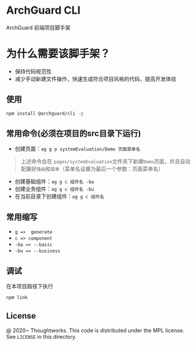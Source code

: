 # ArchGuard CLI

ArchGuard 前端项目脚手架

# 为什么需要该脚手架？

- 保持代码规范性
- 减少手动新建文件操作，快速生成符合项目风格的代码，提高开发体验

## 使用

```bash
npm install @archguard/cli -g
```

## 常用命令(必须在项目的**src**目录下运行)

- 创建页面：`ag g p systemEvaluation/Demo 页面菜单名`
> 上述命令会在 `pages/systemEvaluation`文件夹下新建`Demo`页面，并且自动配置好`路由`和`菜单`（菜单名设置为最后一个参数：页面菜单名）
- 创建基础组件：`ag g c 组件名 -ba `
- 创建业务组件：`ag g c 组件名 -bu `
- 在当前目录下创建组件：`ag g c 组件名`

## 常用缩写

- `g =>  generate`
- `c => component` 
- `-ba => --basic `
- `-bu => --business`

## 调试

在本项目路径下执行

```bash
npm link
```

License
---

@ 2020~ Thoughtworks.  This code is distributed under the MPL license. See `LICENSE` in this directory.
